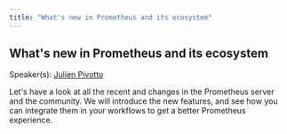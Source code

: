 ```yaml
---
title: "What's new in Prometheus and its ecosystem"
---
```


## What's new in Prometheus and its ecosystem

Speaker(s): [Julien Pivotto](../../speakers/julien-pivotto)

Let's have a look at all the recent and changes in the Prometheus server and the community. We will introduce the new features, and see how you can integrate them in your workflows to get a better Prometheus experience.

